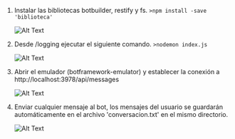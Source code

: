 1. Instalar las bibliotecas botbuilder, restify y fs.
    `>npm install -save 'biblioteca'`
    
    ![Alt Text](https://media.giphy.com/media/l0HU3wf4zhozUYYlW/giphy.gif)

2. Desde /logging ejecutar el siguiente comando.
   `>nodemon index.js`
   
    ![Alt Text](https://media.giphy.com/media/3o7527MoccQEeeKHrq/giphy.gif)

3. Abrir el emulador (botframework-emulator) y establecer la conexión a http://localhost:3978/api/messages

    ![Alt Text](https://media.giphy.com/media/3o7525jIuJVgz5Z1eg/giphy.gif)

4. Enviar cualquier mensaje al bot, los mensajes del usuario se guardarán automáticamente en el archivo
   'conversacion.txt' en el mismo directorio.
   
    ![Alt Text](https://media.giphy.com/media/3o7524WnSajrsijYEo/giphy.gif)
